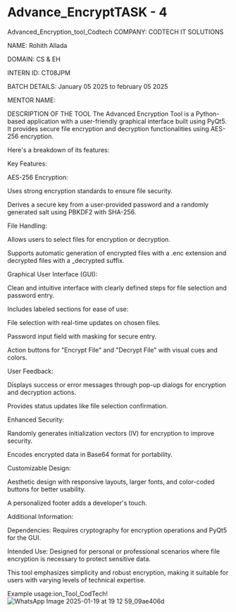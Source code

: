 # Advance_EncryptTASK - 4

Advanced_Encryption_tool_Codtech
COMPANY: CODTECH IT SOLUTIONS

NAME: Rohith Allada

DOMAIN: CS & EH

INTERN ID: CT08JPM

BATCH DETAILS: January 05 2025 to february 05 2025

MENTOR NAME: 

DESCRIPTION OF THE TOOL
The Advanced Encryption Tool is a Python-based application with a user-friendly graphical interface built using PyQt5. It provides secure file encryption and decryption functionalities using AES-256 encryption.

Here's a breakdown of its features:

Key Features:

AES-256 Encryption:

Uses strong encryption standards to ensure file security.

Derives a secure key from a user-provided password and a randomly generated salt using PBKDF2 with SHA-256.

File Handling:

Allows users to select files for encryption or decryption.

Supports automatic generation of encrypted files with a .enc extension and decrypted files with a _decrypted suffix.

Graphical User Interface (GUI):

Clean and intuitive interface with clearly defined steps for file selection and password entry.

Includes labeled sections for ease of use:

File selection with real-time updates on chosen files.

Password input field with masking for secure entry.

Action buttons for "Encrypt File" and "Decrypt File" with visual cues and colors.

User Feedback:

Displays success or error messages through pop-up dialogs for encryption and decryption actions.

Provides status updates like file selection confirmation.

Enhanced Security:

Randomly generates initialization vectors (IV) for encryption to improve security.

Encodes encrypted data in Base64 format for portability.

Customizable Design:

Aesthetic design with responsive layouts, larger fonts, and color-coded buttons for better usability.

A personalized footer adds a developer's touch.

Additional Information:

Dependencies: Requires cryptography for encryption operations and PyQt5 for the GUI.

Intended Use: Designed for personal or professional scenarios where file encryption is necessary to protect sensitive data.

This tool emphasizes simplicity and robust encryption, making it suitable for users with varying levels of technical expertise.

Example usage:ion_Tool_CodTech!
![WhatsApp Image 2025-01-19 at 19 12 59_09ae406d](https://github.com/user-attachments/assets/e4710d86-0b84-44e2-85fe-c40b89020d7f)

